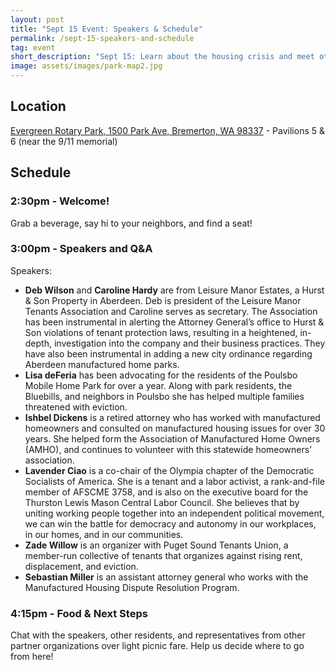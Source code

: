 ```yaml
---
layout: post 
title: "Sept 15 Event: Speakers & Schedule"
permalink: /sept-15-speakers-and-schedule
tag: event
short_description: "Sept 15: Learn about the housing crisis and meet other tenants to fight Hurst & Sons evictions and rent increases."
image: assets/images/park-map2.jpg
---
```


## Location
[Evergreen Rotary Park, 1500 Park Ave, Bremerton, WA 98337](https://maps.app.goo.gl/PD12SdYusCiouEEb6) - Pavilions 5 & 6 (near the 9/11 memorial)

## Schedule

### 2:30pm - Welcome!
Grab a beverage, say hi to your neighbors, and find a seat!

### 3:00pm - Speakers and Q&A

Speakers:
 - **Deb Wilson** and **Caroline Hardy** are from Leisure Manor Estates, a Hurst & Son Property in Aberdeen. Deb is president of the Leisure Manor Tenants Association and Caroline serves as secretary. The Association has been instrumental in alerting the Attorney General’s office to Hurst & Son violations of tenant protection laws, resulting in a heightened, in-depth, investigation into the company and their business practices. They have also been instrumental in adding a new city ordinance regarding Aberdeen manufactured home parks. 
 - **Lisa deFeria** has been advocating for the residents of the Poulsbo Mobile Home Park for over a year. Along with park residents, the Bluebills, and neighbors in Poulsbo she has helped multiple families threatened with eviction.
 - **Ishbel Dickens** is a retired attorney who has worked with manufactured homeowners and consulted on manufactured housing issues for over 30 years. She helped form the Association of Manufactured Home Owners (AMHO), and continues to volunteer with this statewide homeowners’ association.
 - **Lavender Ciao** is a co-chair of the Olympia chapter of the Democratic Socialists of America. She is a tenant and a labor activist, a rank-and-file member of AFSCME 3758, and is also on the executive board for the Thurston Lewis Mason Central Labor Council. She believes that by uniting working people together into an independent political movement, we can win the battle for democracy and autonomy in our workplaces, in our homes, and in our communities.
 - **Zade Willow** is an organizer with Puget Sound Tenants Union, a member-run collective of tenants that organizes against rising rent, displacement, and eviction. 
 - **Sebastian Miller** is an assistant attorney general who works with the Manufactured Housing Dispute Resolution Program.

### 4:15pm - Food & Next Steps
Chat with the speakers, other residents, and representatives from other partner organizations over light picnic fare. Help us decide where to go from here!
